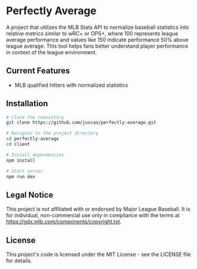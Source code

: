 # Perfectly Average

A project that utilizes the MLB Stats API to normalize baseball statistics into relative metrics similar to wRC+ or OPS+, where 100 represents league average performance and values like 150 indicate performance 50% above league average. This tool helps fans better understand player performance in context of the league environment.

## Current Features

- MLB qualified hitters with normalized statistics

## Installation

```bash
# Clone the repository
git clone https://github.com/juscao/perfectly-average.git

# Navigate to the project directory
cd perfectly-average
cd client

# Install dependencies
npm install

# Start server
npm run dev
```

## Legal Notice

This project is not affiliated with or endorsed by Major League Baseball. It is for individual, non-commercial use only in compliance with the terms at https://gdx.mlb.com/components/copyright.txt.

## License

This project's code is licensed under the MIT License - see the LICENSE file for details.

